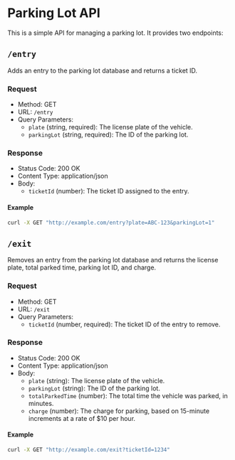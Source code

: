 # Parking Lot API

This is a simple API for managing a parking lot. It provides two endpoints:

## `/entry`

Adds an entry to the parking lot database and returns a ticket ID.

### Request

- Method: GET
- URL: `/entry`
- Query Parameters:
    - `plate` (string, required): The license plate of the vehicle.
    - `parkingLot` (string, required): The ID of the parking lot.

### Response

- Status Code: 200 OK
- Content Type: application/json
- Body:
    - `ticketId` (number): The ticket ID assigned to the entry.

#### Example

```bash
curl -X GET "http://example.com/entry?plate=ABC-123&parkingLot=1"
```

## `/exit`

Removes an entry from the parking lot database and returns the license plate, total parked time, parking lot ID, and charge.

### Request

- Method: GET
- URL: `/exit`
- Query Parameters:
    - `ticketId` (number, required): The ticket ID of the entry to remove.

### Response

- Status Code: 200 OK
- Content Type: application/json
- Body:
    - `plate` (string): The license plate of the vehicle.
    - `parkingLot` (string): The ID of the parking lot.
    - `totalParkedTime` (number): The total time the vehicle was parked, in minutes.
    - `charge` (number): The charge for parking, based on 15-minute increments at a rate of $10 per hour.

#### Example

```bash
curl -X GET "http://example.com/exit?ticketId=1234"
```